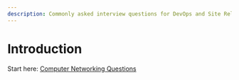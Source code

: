 ```yaml
---
description: Commonly asked interview questions for DevOps and Site Reliability Engineering (SRE) positions.
---
```


# Introduction

Start here: [Computer Networking Questions]

<!-- Hyperlinks -->

[Computer Networking Questions]: https://reyanshkharga.github.io/kloudkoncepts/devops-and-sre-interview-questions/networking/
